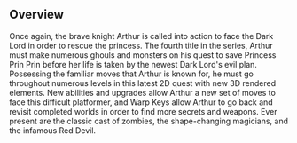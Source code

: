 ## Overview

Once again, the brave knight Arthur is called into action to face the Dark Lord in order to rescue the princess. The fourth title in the series, Arthur must make numerous ghouls and monsters on his quest to save Princess Prin Prin before her life is taken by the newest Dark Lord's evil plan. Possessing the familiar moves that Arthur is known for, he must go throughout numerous levels in this latest 2D quest with new 3D rendered elements.  New abilities and upgrades allow Arthur a new set of moves to face this difficult platformer, and Warp Keys allow Arthur to go back and revisit completed worlds in order to find more secrets and weapons.  Ever present are the classic cast of zombies, the shape-changing magicians, and the infamous Red Devil.
